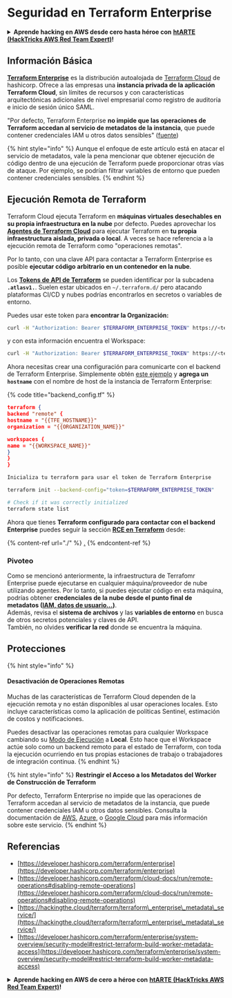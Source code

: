 # Seguridad en Terraform Enterprise

<details>

<summary><strong>Aprende hacking en AWS desde cero hasta héroe con</strong> <a href="https://training.hacktricks.xyz/courses/arte"><strong>htARTE (HackTricks AWS Red Team Expert)</strong></a><strong>!</strong></summary>

Otras formas de apoyar a HackTricks:

* Si quieres ver a tu **empresa anunciada en HackTricks** o **descargar HackTricks en PDF**, consulta los [**PLANES DE SUSCRIPCIÓN**](https://github.com/sponsors/carlospolop)!
* Consigue el [**merchandising oficial de PEASS & HackTricks**](https://peass.creator-spring.com)
* Descubre [**La Familia PEASS**](https://opensea.io/collection/the-peass-family), nuestra colección de [**NFTs**](https://opensea.io/collection/the-peass-family) exclusivos
* **Únete al** 💬 [**grupo de Discord**](https://discord.gg/hRep4RUj7f) o al [**grupo de telegram**](https://t.me/peass) o **sigue** a **Twitter** 🐦 [**@carlospolopm**](https://twitter.com/carlospolopm)**.**
* **Comparte tus trucos de hacking enviando PRs a los repositorios de github de** [**HackTricks**](https://github.com/carlospolop/hacktricks) y [**HackTricks Cloud**](https://github.com/carlospolop/hacktricks-cloud).

</details>

## Información Básica

[**Terraform Enterprise**](https://developer.hashicorp.com/terraform/enterprise) es la distribución autoalojada de [Terraform Cloud](https://developer.hashicorp.com/terraform/cloud-docs) de hashicorp. Ofrece a las empresas una **instancia privada de la aplicación Terraform Cloud**, sin límites de recursos y con características arquitectónicas adicionales de nivel empresarial como registro de auditoría e inicio de sesión único SAML.

"Por defecto, Terraform Enterprise **no impide que las operaciones de Terraform accedan al servicio de metadatos de la instancia**, que puede contener credenciales IAM u otros datos sensibles" ([fuente](https://www.terraform.io/enterprise/system-overview/security-model#restrict-terraform-build-worker-metadata-access))

{% hint style="info" %}
Aunque el enfoque de este artículo está en atacar el servicio de metadatos, vale la pena mencionar que obtener ejecución de código dentro de una ejecución de Terraform puede proporcionar otras vías de ataque. Por ejemplo, se podrían filtrar variables de entorno que pueden contener credenciales sensibles.
{% endhint %}

## Ejecución Remota de Terraform <a href="#remote-terraform-execution" id="remote-terraform-execution"></a>

Terraform Cloud ejecuta Terraform en **máquinas virtuales desechables en su propia infraestructura en la nube** por defecto. Puedes aprovechar los [**Agentes de Terraform Cloud**](https://developer.hashicorp.com/terraform/cloud-docs/agents) para ejecutar Terraform en **tu propia infraestructura aislada, privada o local**. A veces se hace referencia a la ejecución remota de Terraform como "operaciones remotas".

Por lo tanto, con una clave API para contactar a Terraform Enterprise es posible **ejecutar código arbitrario en un contenedor en la nube**.

Los [**Tokens de API de Terraform**](https://developer.hashicorp.com/terraform/cloud-docs/users-teams-organizations/api-tokens) se pueden identificar por la subcadena **`.atlasv1.`**. Suelen estar ubicados en `~/.terraform.d/` pero atacando plataformas CI/CD y nubes podrías encontrarlos en secretos o variables de entorno.

Puedes usar este token para **encontrar la Organización:**
```bash
curl -H "Authorization: Bearer $TERRAFORM_ENTERPRISE_TOKEN" https://<terra_enterprise_inst>/api/v2/organizations | jq
```
y con esta información encuentra el Workspace:
```bash
curl -H "Authorization: Bearer $TERRAFORM_ENTERPRISE_TOKEN" https://<terra_enterprise_inst>/api/v2/organizations/<org-id>/workspaces | jq
```
Ahora necesitas crear una configuración para comunicarte con el backend de Terraform Enterprise. Simplemente obtén [este ejemplo](https://github.com/hashicorp/tfc-getting-started/blob/main/backend.tf) y **agrega un `hostname`** con el nombre de host de la instancia de Terraform Enterprise:

{% code title="backend_config.tf" %}
```json
terraform {
backend "remote" {
hostname = "{{TFE_HOSTNAME}}"
organization = "{{ORGANIZATION_NAME}}"

workspaces {
name = "{{WORKSPACE_NAME}}"
}
}
}
```
```markdown
Inicializa tu terraform para usar el token de Terraform Enterprise
```
```bash
terraform init --backend-config="token=$TERRAFORM_ENTERPRISE_TOKEN"

# Check if it was correctly initialized
terraform state list
```
Ahora que tienes **Terraform configurado para contactar con el backend Enterprise** puedes seguir la sección [**RCE en Terraform**](./#rce-in-terraform) desde:

{% content-ref url="./" %}
[.](./)
{% endcontent-ref %}

### Pivoteo

Como se mencionó anteriormente, la infraestructura de Terrafomr Enterprise puede ejecutarse en cualquier máquina/proveedor de nube utilizando agentes. Por lo tanto, si puedes ejecutar código en esta máquina, podrías obtener **credenciales de la nube desde el punto final de metadatos (**[**IAM, datos de usuario...**](https://book.hacktricks.xyz/pentesting-web/ssrf-server-side-request-forgery/cloud-ssrf)**)**.\
Además, revisa el **sistema de archivos** y las **variables de entorno** en busca de otros secretos potenciales y claves de API.\
También, no olvides **verificar la red** donde se encuentra la máquina.

## Protecciones

{% hint style="info" %}
#### Desactivación de Operaciones Remotas <a href="#disabling-remote-operations" id="disabling-remote-operations"></a>

Muchas de las características de Terraform Cloud dependen de la ejecución remota y no están disponibles al usar operaciones locales. Esto incluye características como la aplicación de políticas Sentinel, estimación de costos y notificaciones.

Puedes desactivar las operaciones remotas para cualquier Workspace cambiando su [Modo de Ejecución](https://developer.hashicorp.com/terraform/cloud-docs/workspaces/settings#execution-mode) a **Local**. Esto hace que el Workspace actúe solo como un backend remoto para el estado de Terraform, con toda la ejecución ocurriendo en tus propias estaciones de trabajo o trabajadores de integración continua.
{% endhint %}

{% hint style="info" %}
**Restringir el Acceso a los Metadatos del Worker de Construcción de Terraform**

Por defecto, Terraform Enterprise no impide que las operaciones de Terraform accedan al servicio de metadatos de la instancia, que puede contener credenciales IAM u otros datos sensibles. Consulta la documentación de [AWS](https://docs.aws.amazon.com/AWSEC2/latest/UserGuide/ec2-instance-metadata.html), [Azure](https://docs.microsoft.com/en-us/azure/virtual-machines/windows/instance-metadata-service?tabs=windows), o [Google Cloud](https://cloud.google.com/compute/docs/storing-retrieving-metadata) para más información sobre este servicio.
{% endhint %}

## Referencias

* [https://developer.hashicorp.com/terraform/enterprise](https://developer.hashicorp.com/terraform/enterprise)
* [https://developer.hashicorp.com/terraform/cloud-docs/run/remote-operations#disabling-remote-operations](https://developer.hashicorp.com/terraform/cloud-docs/run/remote-operations#disabling-remote-operations)
* [https://hackingthe.cloud/terraform/terraform\_enterprise\_metadata\_service/](https://hackingthe.cloud/terraform/terraform\_enterprise\_metadata\_service/)
* [https://developer.hashicorp.com/terraform/enterprise/system-overview/security-model#restrict-terraform-build-worker-metadata-access](https://developer.hashicorp.com/terraform/enterprise/system-overview/security-model#restrict-terraform-build-worker-metadata-access)

<details>

<summary><strong>Aprende hacking en AWS de cero a héroe con</strong> <a href="https://training.hacktricks.xyz/courses/arte"><strong>htARTE (HackTricks AWS Red Team Expert)</strong></a><strong>!</strong></summary>

Otras formas de apoyar a HackTricks:

* Si quieres ver a tu **empresa anunciada en HackTricks** o **descargar HackTricks en PDF** consulta los [**PLANES DE SUSCRIPCIÓN**](https://github.com/sponsors/carlospolop)!
* Consigue el [**merchandising oficial de PEASS & HackTricks**](https://peass.creator-spring.com)
* Descubre [**La Familia PEASS**](https://opensea.io/collection/the-peass-family), nuestra colección de [**NFTs**](https://opensea.io/collection/the-peass-family) exclusivos
* **Únete al** 💬 [**grupo de Discord**](https://discord.gg/hRep4RUj7f) o al [**grupo de telegram**](https://t.me/peass) o **sigue** a **Twitter** 🐦 [**@carlospolopm**](https://twitter.com/carlospolopm)**.**
* **Comparte tus trucos de hacking enviando PRs a los repositorios de GitHub** [**HackTricks**](https://github.com/carlospolop/hacktricks) y [**HackTricks Cloud**](https://github.com/carlospolop/hacktricks-cloud).

</details>
